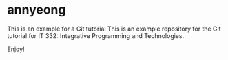# annyeong
This is an example for a Git tutorial
This is an example repository for the 
Git tutorial for IT 332: Integrative 
Programming and Technologies.

Enjoy!
